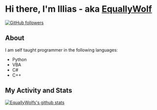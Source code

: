 # Hi there, I'm Illias - aka [EquallyWolf](https://github.com/equallywolf)

[![GitHub followers](https://img.shields.io/github/followers/equallywolf.svg?style=social&label=Follow&maxAge=2592000)](https://github.com/equallywolf?tab=followers)

## About

I am self taught programmer in the following languages:

- Python
- VBA
- C#
- C++

## My Activity and Stats

<!--START_SECTION:activity-->
<!--END_SECTION:activity-->

[![EquallyWolfs's github stats](https://github-readme-stats.vercel.app/api?username=EquallyWolf&show_icons=true&theme=dark)](https://github.com/EquallyWolf/github-readme-stats)
